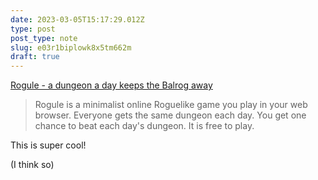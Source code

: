 ```yaml
---
date: 2023-03-05T15:17:29.012Z
type: post
post_type: note
slug: e03r1biplowk8x5tm662m
draft: true
---
```

 [Rogule - a dungeon a day keeps the Balrog away](https://rogule.com/)

> Rogule is a minimalist online Roguelike game you play in your web browser. Everyone gets the same dungeon each day. You get one chance to beat each day's dungeon. It is free to play.

This is super cool! 

(I think so) 
